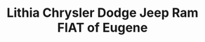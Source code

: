 ---
title: "Lithia Chrysler Dodge Jeep Ram FIAT of Eugene"
url: /eugene/lithia-chrysler-dodge-jeep-ram-fiat-of-eugene/
shop: Autohaus
---